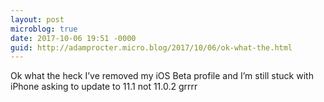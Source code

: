 ```yaml
---
layout: post
microblog: true
date: 2017-10-06 19:51 -0000
guid: http://adamprocter.micro.blog/2017/10/06/ok-what-the.html
---
```

Ok what the heck I’ve removed my iOS Beta profile and I’m still stuck with iPhone asking to update to 11.1 not 11.0.2 grrrr
